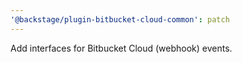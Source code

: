 ```yaml
---
'@backstage/plugin-bitbucket-cloud-common': patch
---
```


Add interfaces for Bitbucket Cloud (webhook) events.
